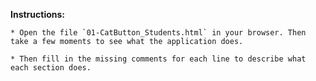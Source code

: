 **Instructions:**

	* Open the file `01-CatButton_Students.html` in your browser. Then take a few moments to see what the application does.

	* Then fill in the missing comments for each line to describe what each section does.


